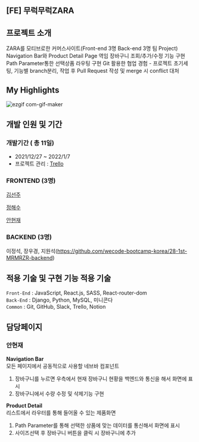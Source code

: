 ## [FE] 무럭무럭ZARA

## 프로젝트 소개

ZARA를 모티브로한 커머스사이트(Front-end 3명 Back-end 3명 팀 Project)
Navigation Bar와 Product Detail Page 역임
장바구니 조회/추가/수정 기능 구현
Path Parameter통한 선택상품 라우팅 구현
Git 활용한 협업 경험 - 프로젝트 초기세팅, 기능별 branch분리,
작업 후 Pull Request 작성 및 merge 시 conflict 대처

## My Highlights

![ezgif com-gif-maker](https://user-images.githubusercontent.com/62171131/149089092-6d363a18-2e56-4017-95c7-d61e54f5e5bb.gif)


## 개발 인원 및 기간

### 개발기간 ( 총 11일)

- 2021/12/27 ~ 2022/1/7
- 프로젝트 관리 : <a href="https://trello.com/b/2f3aGMvW/first-sprint" >Trello</a>

### FRONTEND (3명)

<a href="https://github.com/sseunn1" >김선주</a>

<a href="https://github.com/wjdgotn77" > 정해수 </a>

<a href="https://github.com/hyeonze" > 안현재 </a>

### BACKEND (3명)

이정석, 장우경, 지원석(https://github.com/wecode-bootcamp-korea/28-1st-MRMRZR-backend)

## 적용 기술 및 구현 기능 적용 기술

`Front-End` : JavaScript, React.js, SASS, React-router-dom </br>
`Back-End` : Django, Python, MySQL, 미니콘다 </br>
`Common` : Git, GitHub, Slack, Trello, Notion </br>

## 담당페이지
   
### 안현재
**Navigation Bar**</br>
모든 페이지에서 공동적으로 사용할 네브바 컴포넌트
1. 장바구니를 누르면 우측에서 현재 장바구니 현황을 백엔드와 통신을 해서 화면에 표시
2. 장바구니에서 수량 수정 및 삭제기능 구현

**Product Detail**</br>
리스트에서 라우터를 통해 들어올 수 있는 제품화면
1. Path Parameter를 통해 선택한 상품에 맞는 데이터를 통신해서 화면에 표시
2. 사이즈선택 후 장바구니 버튼을 클릭 시 장바구니에 추가
